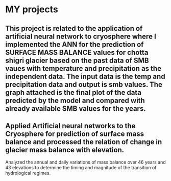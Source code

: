 # MY projects


This project is related to the application of artificial neural network to cryosphere where I implemented the ANN for the prediction of SURFACE MASS BALANCE values for chotta shigri glacier based on the past data of SMB vaues with temperature and precipitation as the independent data. The input data is the temp and precipitation data and output is smb values. The graph attached is the final plot of the data predicted by the model and compared with already available SMB values for the years.
-
Applied Artificial neural networks to the Cryosphere for prediction of surface mass balance and processed the relation of change in glacier mass balance with elevation.
-
Analyzed the annual and daily variations of mass balance over 46 years and 43 elevations to determine the timing and magnitude of the transition of hydrological regimes.


